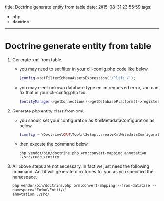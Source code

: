 title: Doctrine generate entity from table
date: 2015-08-31 23:55:59
tags:
- php
- doctrine
---
# Doctrine generate entity from table

1. Generate xml from table.
   
   - you may need to set filter in your cli-config.php code like below.
     
     ``` php
     $config->setFilterSchemaAssetsExpression('/^life_/');
     ```
   - you may meet unkown database type enum requested error, you can fix that in your cli-config.php too.
     
     ``` php
     $entityManager->getConnection()->getDatabasePlatform()->registerDoctrineTypeMapping('enum', 'string');
     ```
<!--more-->
2. Generate php entity class from xml.
   
   - you should set your configuration as XmlMetadataConfiguration as below
     
     ``` php
     $config = \Doctrine\ORM\Tools\Setup::createXmlMetadataConfiguration($entitesPath, $dev);
     ```
   - then execute the command below
     
     ``` shell
     php vendor/bin/doctrine.php orm:convert-mapping annotation  ./src/Fudou/Entity
     ```
3. All above steps are not necessary. In fact we just need the following command. And it will generate directories for you as you specified the namespace.
   ``` shell
   php vendor/bin/doctrine.php orm:convert-mapping --from-database --namespace='Fudou\Entity\' 
   annotation ./src/
   ```
